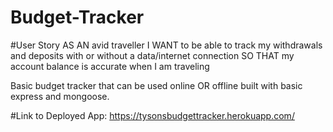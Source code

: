 # Budget-Tracker

#User Story
AS AN avid traveller
I WANT to be able to track my withdrawals and deposits with or without a data/internet connection
SO THAT my account balance is accurate when I am traveling

Basic budget tracker that can be used online OR offline built with basic express and mongoose.

#Link to Deployed App:
https://tysonsbudgettracker.herokuapp.com/

